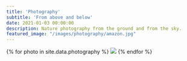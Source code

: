 ```yaml
---
title: 'Photography'
subtitle: 'From above and below'
date: 2021-01-03 00:00:00
description: Nature photography from the ground and from the sky.
featured_image: "/images/photography/amazon.jpg"
---
```


<div class="gallery" data-columns="3">
    {% for photo in site.data.photography %}
        <img src="{{ photo.src | relative_url }}">
    {% endfor %}
</div>
